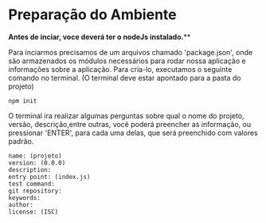 # Preparação do Ambiente

**Antes de inciar, voce deverá ter o nodeJs instalado.****

Para inciarmos precisamos de um arquivos chamado 'package.json', onde são armazenados os módulos necessários para rodar nossa aplicação e informações sobre a aplicação.
Para cria-lo, executamos o seguinte comando no terminal. (O terminal deve estar apontado para a pasta do projeto)

```
npm init
```

O terminal ira realizar algumas perguntas sobre qual o nome do projeto, versão, descrição,entre outras, você poderá preencher as informação, ou pressionar 'ENTER', para cada uma delas, que será preenchido com valores padrão.

```
name: (projeto)
version: (0.0.0)
description:
entry point: (index.js)
test command:
git repository:
keywords:
author:
license: (ISC)
```